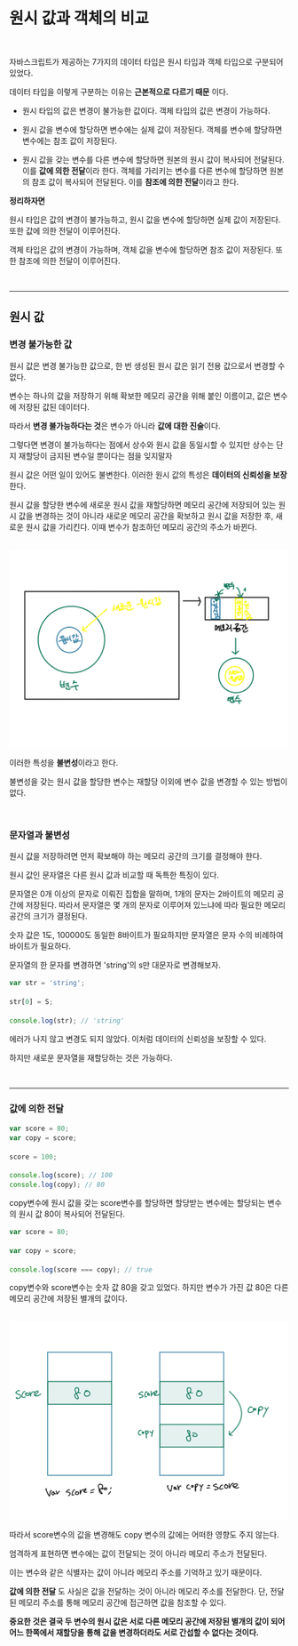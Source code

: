 <!-- @format -->

# **원시 값과 객체의 비교**

<br/>

자바스크립트가 제공하는 7가지의 데이터 타입은 원시 타입과 객체 타입으로 구분되어 있었다.

데이터 타입을 이렇게 구분하는 이유는 **근본적으로 다르기 때문** 이다.

- 원시 타입의 값은 변경이 불가능한 값이다. 객체 타입의 값은 변경이 가능하다.

- 원시 값을 변수에 할당하면 변수에는 실제 값이 저장된다. 객체를 변수에 할당하면 변수에는 참조 값이 저장된다.

- 원시 값을 갖는 변수를 다른 변수에 할당하면 원본의 원시 값이 복사되어 전달된다. 이를 **값에 의한 전달**이라 한다. 객체를 가리키는 변수를 다른 변수에 할당하면 원본의 참조 값이 복사되어 전달된다. 이를 **참조에 의한 전달**이라고 한다.

**정리하자면**

원시 타입은 값의 변경이 불가능하고, 원시 값을 변수에 할당하면 실제 값이 저장된다. 또한 값에 의한 전달이 이루어진다.

객체 타입은 값의 변경이 가능하며, 객체 값을 변수에 할당하면 참조 값이 저장된다. 또한 참조에 의한 전달이 이루어진다.

<br/>

---

## **원시 값**

### **변경 불가능한 값**

원시 값은 변경 불가능한 값으로, 한 번 생성된 원시 값은 읽기 전용 값으로서 변경할 수 없다.

변수는 하나의 값을 저장하기 위해 확보한 메모리 공간을 위해 붙인 이름이고, 값은 변수에 저장된 값된 데이터다.

따라서 **변경 불가능하다는 것**은 변수가 아니라 **값에 대한 진술**이다.

그렇다면 변경이 불가능하다는 점에서 상수와 원시 값을 동일시할 수 있지만 상수는 단지 재할당이 금지된 변수일 뿐이다는 점을 잊지말자

원시 값은 어떤 일이 있어도 불변한다. 이러한 원시 값의 특성은 **데이터의 신뢰성을 보장**한다.

원시 값을 할당한 변수에 새로운 원시 값을 재할당하면 메모리 공간에 저장되어 있는 원시 값을 변경하는 것이 아니라 새로운 메모리 공간을 확보하고 원시 값을 저장한 후, 새로운 원시 값을 가리킨다. 이때 변수가 참조하던 메모리 공간의 주소가 바뀐다.

<br/>

<img src="./images/불변성.jpg">

이러한 특성을 **불변성**이라고 한다.

불변성을 갖는 원시 값을 할당한 변수는 재할당 이외에 변수 값을 변경할 수 있는 방법이 없다.

<br/>

### **문자열과 불변성**

원시 값을 저장하려면 먼저 확보해야 하는 메모리 공간의 크기를 결정해야 한다.

원시 값인 문자열은 다른 원시 값과 비교할 때 독특한 특징이 있다.

문자열은 0개 이상의 문자로 이뤄진 집합을 말하며, 1개의 문자는 2바이트의 메모리 공간에 저장된다. 따라서 문자열은 몇 개의 문자로 이루어져 있느냐에 따라 필요한 메모리 공간의 크기가 결정된다.

숫자 값은 1도, 100000도 동일한 8바이트가 필요하지만 문자열은 문자 수의 비례하여 바이트가 필요하다.

문자열의 한 문자를 변경하면 'string'의 s만 대문자로 변경해보자.

```js
var str = 'string';

str[0] = S;

console.log(str); // 'string'
```

에러가 나지 않고 변경도 되지 않았다. 이처럼 데이터의 신뢰성을 보장할 수 있다.

하지만 새로운 문자열을 재할당하는 것은 가능하다.

<br/>

---

### **값에 의한 전달**

```js
var score = 80;
var copy = score;

score = 100;

console.log(score); // 100
console.log(copy); // 80
```

copy변수에 원시 값을 갖는 score변수를 할당하면 할당받는 변수에는 할당되는 변수의 원시 값 80이 복사되어 전달된다.

```js
var score = 80;

var copy = score;

console.log(score === copy); // true
```

copy변수와 score변수는 숫자 값 80을 갖고 있었다.
하지만 변수가 가진 값 80은 다른 메모리 공간에 저장된 별개의 값이다.

<br/>

<img src="./images/값에 의한 전달.jpg">

따라서 score변수의 값을 변경해도 copy 변수의 값에는 어떠한 영향도 주지 않는다.

엄격하게 표현하면 변수에는 값이 전달되는 것이 아니라 메모리 주소가 전달된다.

이는 변수와 같은 식별자는 값이 아니라 메모리 주소를 기억하고 있기 때문이다.

**값에 의한 전달** 도 사실은 값을 전달하는 것이 아니라 메모리 주소를 전달한다. 단, 전달된 메모리 주소를 통해 메모리 공간에 접근하면 값을 참조할 수 있다.

**중요한 것은 결국 두 변수의 원시 값은 서로 다른 메모리 공간에 저장된 별개의 값이 되어 어느 한쪽에서 재할당을 통해 값을 변경하더라도 서로 간섭할 수 없다는 것이다.**
